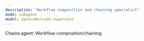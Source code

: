 ```yaml
---
description: "Workflow composition and chaining specialist"
mode: subagent
model: opencode/code-supernova
---
```


Chains agent: Workflow composition/chaining
